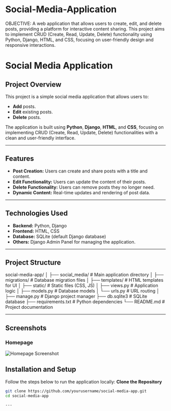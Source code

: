 ﻿# Social-Media-Application
OBJECTIVE:
A web application that allows users to create, edit, and delete posts, providing a platform for interactive content sharing. This project aims to implement CRUD (Create, Read, Update, Delete) functionality using Python, Django, HTML, and CSS, focusing on user-friendly design and responsive interactions.

# Social Media Application

## Project Overview
This project is a simple social media application that allows users to:
- **Add** posts.
- **Edit** existing posts.
- **Delete** posts.

The application is built using **Python**, **Django**, **HTML**, and **CSS**, focusing on implementing CRUD (Create, Read, Update, Delete) functionalities with a clean and user-friendly interface.

---

## Features
- **Post Creation:** Users can create and share posts with a title and content.
- **Edit Functionality:** Users can update the content of their posts.
- **Delete Functionality:** Users can remove posts they no longer need.
- **Dynamic Content:** Real-time updates and rendering of post data.

---

## Technologies Used
- **Backend:** Python, Django
- **Frontend:** HTML, CSS
- **Database:** SQLite (default Django database)
- **Others:** Django Admin Panel for managing the application.

---

## Project Structure
social-media-app/
│
├── social_media/          # Main application directory
│   ├── migrations/        # Database migration files
│   ├── templates/         # HTML templates for UI
│   ├── static/            # Static files (CSS, JS)
│   ├── views.py           # Application logic
│   ├── models.py          # Database models
│   └── urls.py            # URL routing
│
├── manage.py              # Django project manager
├── db.sqlite3             # SQLite database
├── requirements.txt       # Python dependencies
└── README.md              # Project documentation

---

## Screenshots
### Homepage
![Homepage Screenshot](images/screenshot1.png)



## Installation and Setup
Follow the steps below to run the application locally:
**Clone the Repository**
   ```bash
   git clone https://github.com/yourusername/social-media-app.git
   cd social-media-app

---

